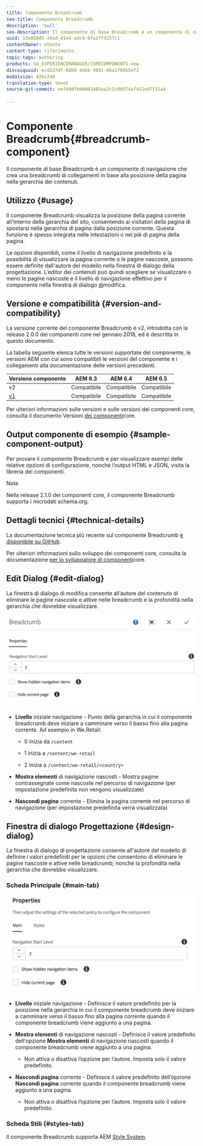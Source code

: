 ```yaml
---
title: Componente Breadcrumb
seo-title: Componente Breadcrumb
description: 'null'
seo-description: Il componente di base Breadcrumb è un componente di navigazione che crea una breadcrumb di collegamenti in base alla posizione della pagina nella gerarchia dei contenuti.
uuid: 13e858d5-24ad-4144-adc4-0fa1ffd257c1
contentOwner: Utente
content-type: riferimento
topic-tags: authoring
products: SG_EXPERIENCEMANAGER/CORECOMPONENTS-new
discoiquuid: ecd237df-08b8-4deb-9881-66a1f0d65ef3
modalsize: 426x240
translation-type: tm+mt
source-git-commit: eef608fb06001485aa2c2c0b574af412ed7f15a4

---
```



# Componente Breadcrumb{#breadcrumb-component}

Il componente di base Breadcrumb è un componente di navigazione che crea una breadcrumb di collegamenti in base alla posizione della pagina nella gerarchia dei contenuti.

## Utilizzo {#usage}

Il componente Breadcrumb visualizza la posizione della pagina corrente all’interno della gerarchia del sito, consentendo ai visitatori della pagina di spostarsi nella gerarchia di pagina dalla posizione corrente. Questa funzione è spesso integrata nelle intestazioni o nei piè di pagina della pagina.

Le opzioni disponibili, come il livello di navigazione predefinito e la possibilità di visualizzare la pagina corrente o le pagine nascoste, possono essere definite dall'autore del modello nella finestra di dialogo [](#design-dialog)della progettazione. L’editor dei contenuti può quindi scegliere se visualizzare o meno le pagine nascoste e il livello di navigazione effettivo per il componente nella finestra di dialogo [di](#edit-dialog)modifica.

## Versione e compatibilità {#version-and-compatibility}

La versione corrente del componente Breadcrumb è v2, introdotta con la release 2.0.0 dei componenti core nel gennaio 2018, ed è descritta in questo documento.

La tabella seguente elenca tutte le versioni supportate del componente, le versioni AEM con cui sono compatibili le versioni del componente e i collegamenti alla documentazione delle versioni precedenti.

| Versione componente | AEM 6.3 | AEM 6.4 | AEM 6.5 |
|--- |--- |--- |--- |
| v2 | Compatibile | Compatibile | Compatibile |
| [v1](breadcrumb-v1.md) | Compatibile | Compatibile | Compatibile |

Per ulteriori informazioni sulle versioni e sulle versioni dei componenti core, consulta il documento Versioni [dei componenti](versions.md)core.

## Output componente di esempio {#sample-component-output}

Per provare il componente Breadcrumb e per visualizzare esempi delle relative opzioni di configurazione, nonché l’output HTML e JSON, visita la libreria [](http://opensource.adobe.com/aem-core-wcm-components/library/breadcrumb/hidden/level-1/level-2/breadcrumb.html)dei componenti.

>[!NOTE]
>
>Nella release 2.1.0 dei componenti core, il componente Breadcrumb supporta i microdati [](https://schema.org/BreadcrumbList)schema.org.

## Dettagli tecnici {#technical-details}

La documentazione tecnica più recente sul componente Breadcrumb [è disponibile su GitHub](https://github.com/adobe/aem-core-wcm-components/blob/master/content/src/content/jcr_root/apps/core/wcm/components/breadcrumb/v2/breadcrumb).

Per ulteriori informazioni sullo sviluppo dei componenti core, consulta la documentazione [per lo sviluppatore di componenti](developing.md)core.

## Edit Dialog {#edit-dialog}

La finestra di dialogo di modifica consente all’autore del contenuto di eliminare le pagine nascoste e attive nelle breadcrumb e la profondità nella gerarchia che dovrebbe visualizzare.

![](assets/screen_shot_2018-01-12at124250.png)

* **Livello** iniziale navigazione - Punto della gerarchia in cui il componente breadcrumb deve iniziare a camminare verso il basso fino alla pagina corrente. Ad esempio in We.Retail:

   * 0 inizia da `/content`

   * 1 inizia a `/content/we-retail`
   * 2 inizia a `/content/we-retail/<country>`

* **Mostra elementi** di navigazione nascosti - Mostra pagine contrassegnate come nascoste nel percorso di navigazione (per impostazione predefinita non vengono visualizzate)
* **Nascondi pagina** corrente - Elimina la pagina corrente nel percorso di navigazione (per impostazione predefinita verrà visualizzata)

## Finestra di dialogo Progettazione {#design-dialog}

La finestra di dialogo di progettazione consente all'autore del modello di definire i valori predefiniti per le opzioni che consentono di eliminare le pagine nascoste e attive nelle breadcrumb, nonché la profondità nella gerarchia che dovrebbe visualizzare.

### Scheda Principale {#main-tab}

![](assets/screen_shot_2018-01-12at124437.png)

* **Livello** iniziale navigazione - Definisce il valore predefinito per la posizione nella gerarchia in cui il componente breadcrumb deve iniziare a camminare verso il basso fino alla pagina corrente quando il componente breadcrumb viene aggiunto a una pagina.
* **Mostra elementi** di navigazione nascosti - Definisce il valore predefinito dell'opzione **Mostra elementi** di navigazione nascosti quando il componente breadcrumb viene aggiunto a una pagina.

   * Non attiva o disattiva l’opzione per l’autore. Imposta solo il valore predefinito.

* **Nascondi pagina** corrente - Definisce il valore predefinito dell’opzione **Nascondi pagina** corrente quando il componente breadcrumb viene aggiunto a una pagina.

   * Non attiva o disattiva l’opzione per l’autore. Imposta solo il valore predefinito.

### Scheda Stili {#styles-tab}

Il componente Breadcrumb supporta AEM [Style System](authoring.md#component-styling).